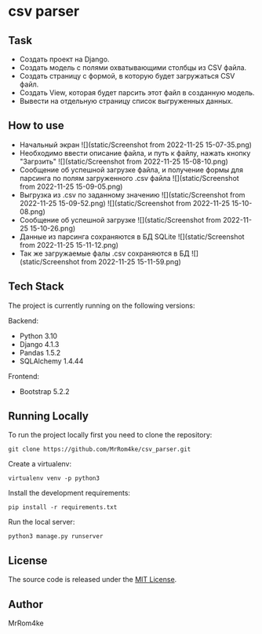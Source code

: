 # csv parser


## Task

* Создать проект на Django.
* Создать модель с полями охватывающими столбцы из CSV файла.
* Создать страницу с формой, в которую будет загружаться CSV файл.
* Создать View, которая будет парсить этот файл в созданную модель.
* Вывести на отдельную страницу список выгруженных данных.

## How to use
* Начальный экран
![](static/Screenshot from 2022-11-25 15-07-35.png)
* Необходимо ввести описание файла, и путь к файлу, нажать кнопку "Загрзить"
![](static/Screenshot from 2022-11-25 15-08-10.png)
* Сообщение об успешной загрузке файла, и получение формы для парсинга по полям загруженного .csv файла
![](static/Screenshot from 2022-11-25 15-09-05.png)
* Выгрузка из .csv по заданному значению
![](static/Screenshot from 2022-11-25 15-09-52.png)
![](static/Screenshot from 2022-11-25 15-10-08.png)
* Сообщение об успешной загрузке
![](static/Screenshot from 2022-11-25 15-10-26.png)
* Данные из парсинга сохраняются в БД SQLite
![](static/Screenshot from 2022-11-25 15-11-12.png)
* Так же загружаемые фалы .csv сохраняются в БД
![](static/Screenshot from 2022-11-25 15-11-59.png)
## Tech Stack

The project is currently running on the following versions:

Backend:
* Python 3.10
* Django 4.1.3
* Pandas 1.5.2
* SQLAlchemy 1.4.44

Frontend:
* Bootstrap 5.2.2

## Running Locally

To run the project locally first you need to clone the repository:
```
git clone https://github.com/MrRom4ke/csv_parser.git
```
Create a virtualenv:
```
virtualenv venv -p python3
```
Install the development requirements:
```
pip install -r requirements.txt
```
Run the local server:
```
python3 manage.py runserver
```
## License
The source code is released under the [MIT License](https://github.com/vitorfs/parsifal/blob/master/LICENSE).
## Author
MrRom4ke